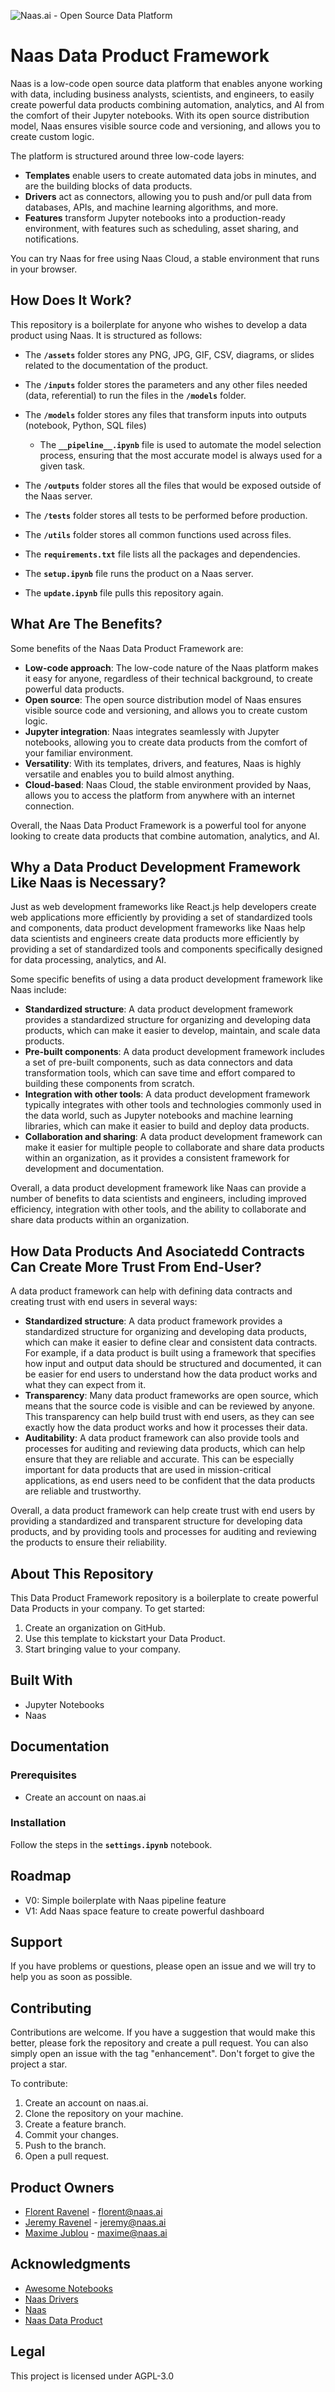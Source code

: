 ![Naas.ai - Open Source Data Platform](assets/project_logo.png)

# Naas Data Product Framework

Naas is a low-code open source data platform that enables anyone working with data, including business analysts, scientists, and engineers, to easily create powerful data products combining automation, analytics, and AI from the comfort of their Jupyter notebooks. With its open source distribution model, Naas ensures visible source code and versioning, and allows you to create custom logic.

The platform is structured around three low-code layers:

- **Templates** enable users to create automated data jobs in minutes, and are the building blocks of data products.
- **Drivers** act as connectors, allowing you to push and/or pull data from databases, APIs, and machine learning algorithms, and more.
- **Features** transform Jupyter notebooks into a production-ready environment, with features such as scheduling, asset sharing, and notifications.

You can try Naas for free using Naas Cloud, a stable environment that runs in your browser.

## **How Does It Work?**

This repository is a boilerplate for anyone who wishes to develop a data product using Naas. It is structured as follows:

- The **`/assets`** folder stores any PNG, JPG, GIF, CSV, diagrams, or slides related to the documentation of the product.
- The **`/inputs`** folder stores the parameters and any other files needed (data, referential) to run the files in the **`/models`** folder.
- The **`/models`** folder stores any files that transform inputs into outputs (notebook, Python, SQL files)
    - The **`__pipeline__.ipynb`** file is used to automate the model selection process, ensuring that the most accurate model is always used for a given task.
    
- The **`/outputs`** folder stores all the files that would be exposed outside of the Naas server.
- The **`/tests`** folder stores all tests to be performed before production.
- The **`/utils`** folder stores all common functions used across files.
- The **`requirements.txt`** file lists all the packages and dependencies.
- The **`setup.ipynb`** file runs the product on a Naas server.
- The **`update.ipynb`** file pulls this repository again.

## What Are The Benefits?

Some benefits of the Naas Data Product Framework are:

- **Low-code approach**: The low-code nature of the Naas platform makes it easy for anyone, regardless of their technical background, to create powerful data products.
- **Open source**: The open source distribution model of Naas ensures visible source code and versioning, and allows you to create custom logic.
- **Jupyter integration**: Naas integrates seamlessly with Jupyter notebooks, allowing you to create data products from the comfort of your familiar environment.
- **Versatility**: With its templates, drivers, and features, Naas is highly versatile and enables you to build almost anything.
- **Cloud-based**: Naas Cloud, the stable environment provided by Naas, allows you to access the platform from anywhere with an internet connection.

Overall, the Naas Data Product Framework is a powerful tool for anyone looking to create data products that combine automation, analytics, and AI.

## Why a Data Product Development Framework Like Naas is Necessary?

Just as web development frameworks like React.js help developers create web applications more efficiently by providing a set of standardized tools and components, data product development frameworks like Naas help data scientists and engineers create data products more efficiently by providing a set of standardized tools and components specifically designed for data processing, analytics, and AI.

Some specific benefits of using a data product development framework like Naas include:

- **Standardized structure**: A data product development framework provides a standardized structure for organizing and developing data products, which can make it easier to develop, maintain, and scale data products.
- **Pre-built components**: A data product development framework includes a set of pre-built components, such as data connectors and data transformation tools, which can save time and effort compared to building these components from scratch.
- **Integration with other tools**: A data product development framework typically integrates with other tools and technologies commonly used in the data world, such as Jupyter notebooks and machine learning libraries, which can make it easier to build and deploy data products.
- **Collaboration and sharing**: A data product development framework can make it easier for multiple people to collaborate and share data products within an organization, as it provides a consistent framework for development and documentation.

Overall, a data product development framework like Naas can provide a number of benefits to data scientists and engineers, including improved efficiency, integration with other tools, and the ability to collaborate and share data products within an organization.

## How Data Products And Asociatedd Contracts Can Create More Trust From End-User?

A data product framework can help with defining data contracts and creating trust with end users in several ways:

- **Standardized structure**: A data product framework provides a standardized structure for organizing and developing data products, which can make it easier to define clear and consistent data contracts. For example, if a data product is built using a framework that specifies how input and output data should be structured and documented, it can be easier for end users to understand how the data product works and what they can expect from it.
- **Transparency**: Many data product frameworks are open source, which means that the source code is visible and can be reviewed by anyone. This transparency can help build trust with end users, as they can see exactly how the data product works and how it processes their data.
- **Auditability**: A data product framework can also provide tools and processes for auditing and reviewing data products, which can help ensure that they are reliable and accurate. This can be especially important for data products that are used in mission-critical applications, as end users need to be confident that the data products are reliable and trustworthy.

Overall, a data product framework can help create trust with end users by providing a standardized and transparent structure for developing data products, and by providing tools and processes for auditing and reviewing the products to ensure their reliability.

## **About This Repository**

This Data Product Framework repository is a boilerplate to create powerful Data Products in your company. To get started:

1. Create an organization on GitHub.
2. Use this template to kickstart your Data Product.
3. Start bringing value to your company.

## **Built With**

- Jupyter Notebooks
- Naas

## **Documentation**

### **Prerequisites**

- Create an account on naas.ai

### **Installation**

Follow the steps in the **`settings.ipynb`** notebook.

## **Roadmap**

- V0: Simple boilerplate with Naas pipeline feature
- V1: Add Naas space feature to create powerful dashboard

## **Support**

If you have problems or questions, please open an issue and we will try to help you as soon as possible.

## **Contributing**

Contributions are welcome. If you have a suggestion that would make this better, please fork the repository and create a pull request. You can also simply open an issue with the tag "enhancement". Don't forget to give the project a star.

To contribute:

1. Create an account on naas.ai.
2. Clone the repository on your machine.
3. Create a feature branch.
4. Commit your changes.
5. Push to the branch.
6. Open a pull request.


## Product Owners

* [Florent Ravenel](https://www.linkedin.com/in/florent-ravenel/) - florent@naas.ai
* [Jeremy Ravenel](https://www.linkedin.com/in/ACoAAAJHE7sB5OxuKHuzguZ9L6lfDHqw--cdnJg/) - jeremy@naas.ai
* [Maxime Jublou](https://www.linkedin.com/in/maximejublou/) - maxime@naas.ai


## Acknowledgments

* [Awesome Notebooks](https://github.com/jupyter-naas/awesome-notebooks)
* [Naas Drivers](https://github.com/jupyter-naas/drivers)
* [Naas](https://github.com/jupyter-naas/naas)
* [Naas Data Product](https://github.com/jupyter-naas/naas-data-product)


## Legal

This project is licensed under AGPL-3.0